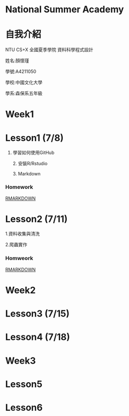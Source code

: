 # National Summer Academy
 
# 自我介紹
NTU CS+X 全國夏季學院 資料科學程式設計<p>
姓名:顏懷瑾<p>
學號:A4211050<p>
學校:中國文化大學<p>
學系:森保系五年級<p>

# Week1

# Lesson1 (7/8)

1. 學習如何使用GitHub<p>2. 安裝R/Rstudio<p>3. Markdown<p>
### Homework
 [RMARKDOWN](https://alen410.github.io/Allen/RMARKDOWN.html)
 
# Lesson2 (7/11)
1.資料收集與清洗<p>2.爬蟲實作<p>
### Homweork
 [RMARKDOWN](https://alen410.github.io/Allen/Week1/108_%E5%85%A8%E5%9C%8B%E5%A4%8F%E5%AD%A3%E5%AD%B8%E9%99%A2_7%E6%9C%8811%E6%97%A5_Class2.html)

# Week2
# Lesson3 (7/15)
# Lesson4 (7/18)

# Week3
# Lesson5
# Lesson6
